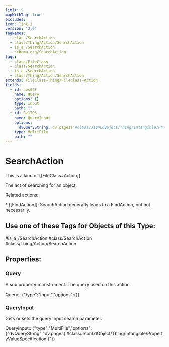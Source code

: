 ```yaml
---
limit: 9
mapWithTag: true
excludes: 
icon: link-2
version: "2.0"
tagNames:
  - class/SearchAction
  - class/Thing/Action/SearchAction
  - is_a_/SearchAction
  - schema-org/SearchAction
tags:
  - class/FileClass
  - class/SearchAction
  - is_a_/SearchAction
  - class/Thing/Action/SearchAction
extends: FileClass~Thing/FileClass~Action
fields:
  - id: aosG9F
    name: Query
    options: {}
    type: Input
    path: ""
  - id: Gz1TOS
    name: QueryInput
    options:
      dvQueryString: dv.pages('#class/JsonLdObject/Thing/Intangible/PropertyValueSpecification')
    type: MultiFile
    path: ""
---
```


# SearchAction
This is a kind of [[FileClass~Action]]

The act of searching for an object.

Related actions:

\* [[FindAction]]: SearchAction generally leads to a FindAction, but not necessarily.


## Use one of these Tags for Objects of this Type:

#is_a_/SearchAction
#class/SearchAction
#class/Thing/Action/SearchAction

## Properties:

### Query
A sub property of instrument. The query used on this action.

Query:: {"type":"Input","options":{}}

### QueryInput
Gets or sets the query input search parameter.

QueryInput:: {"type":"MultiFile","options":{"dvQueryString":"dv.pages('#class/JsonLdObject/Thing/Intangible/PropertyValueSpecification')"}}


